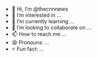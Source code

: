 - 👋 Hi, I’m @thecnnnews
- 👀 I’m interested in ...
- 🌱 I’m currently learning ...
- 💞️ I’m looking to collaborate on ...
- 📫 How to reach me ...
- 😄 Pronouns: ...
- ⚡ Fun fact: ...

<!---
thecnnnews/thecnnnews is a ✨ special ✨ repository because its `README.md` (this file) appears on your GitHub profile.
You can click the Preview link to take a look at your changes.
--->
